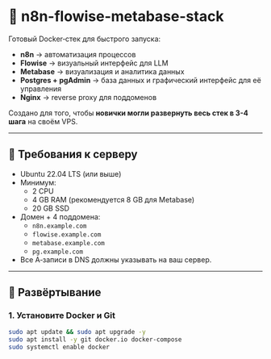 # 🚀 n8n-flowise-metabase-stack

Готовый Docker‑стек для быстрого запуска: 
- **n8n** → автоматизация процессов
- **Flowise** → визуальный интерфейс для LLM
- **Metabase** → визуализация и аналитика данных
- **Postgres + pgAdmin** → база данных и графический интерфейс для её управления
- **Nginx** → reverse proxy для поддоменов

Создано для того, чтобы **новички могли развернуть весь стек в 3-4 шага** на своём VPS.

---

## 🔧 Требования к серверу

- Ubuntu 22.04 LTS (или выше)
- Минимум:
  - 2 CPU
  - 4 GB RAM (рекомендуется 8 GB для Metabase)
  - 20 GB SSD
- Домен + 4 поддомена:
  - `n8n.example.com`
  - `flowise.example.com`
  - `metabase.example.com`
  - `pg.example.com`
- Все A‑записи в DNS должны указывать на ваш сервер.

---

## 🚀 Развёртывание

### 1. Установите Docker и Git

```bash
sudo apt update && sudo apt upgrade -y
sudo apt install -y git docker.io docker-compose
sudo systemctl enable docker
